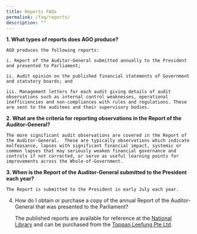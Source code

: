 ```yaml
---
title: Reports FAQs
permalink: /faq/reports/
description: ""
---
```


**1.  What types of reports does AGO produce?**
    
    AGO produces the following reports:  
      
    i. Report of the Auditor-General submitted annually to the President and presented to Parliament;  
      
    ii. Audit opinion on the published financial statements of Government and statutory boards; and  
      
    iii. Management letters for each audit giving details of audit observations such as internal control weaknesses, operational inefficiencies and non-compliances with rules and regulations. These are sent to the auditees and their supervisory bodies.
    
      
    
**2.  What are the criteria for reporting observations in the Report of the Auditor-General?**
    
    The more significant audit observations are covered in the Report of the Auditor-General.  These are typically observations which indicate malfeasance, lapses with significant financial impact, systemic or common lapses that may seriously weaken financial governance and controls if not corrected, or serve as useful learning points for improvements across the Whole-of-Government.
    
      
    
**3.  When is the Report of the Auditor-General submitted to the President each year?**
    
    The Report is submitted to the President in early July each year.
    
      
    
4.  How do I obtain or purchase a copy of the annual Report of the Auditor-General that was presented to the Parliament?
    
    The published reports are available for reference at the [National Library](http://www.nlb.gov.sg/) and can be purchased from the [Toppan Leefung Pte Ltd](http://www2.toppanleefung.com/webshop/).